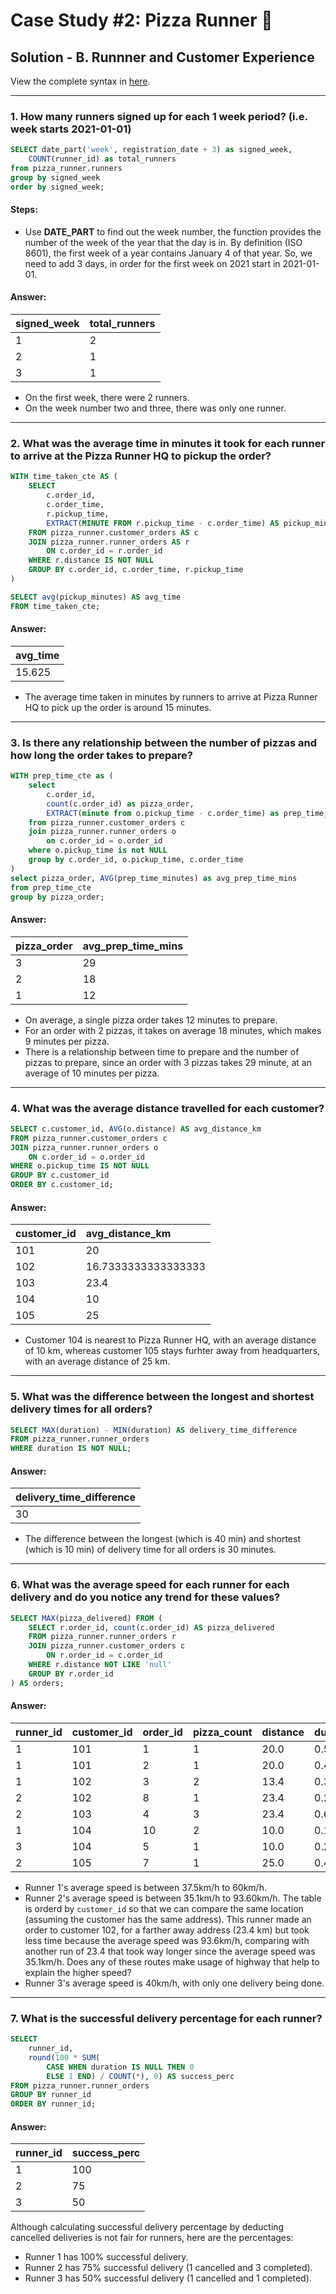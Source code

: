 # Case Study #2: Pizza Runner 🍕

## Solution - B. Runnner and Customer Experience

View the complete syntax in [here](https://github.com/abnogueira/sql-ark/blob/main/8-week-sql-challenge/case-study-2/sql-syntax/B-runner-cx.sql).

---

### 1. How many runners signed up for each 1 week period? (i.e. week starts 2021-01-01)

```sql
SELECT date_part('week', registration_date + 3) as signed_week,
	COUNT(runner_id) as total_runners
from pizza_runner.runners
group by signed_week
order by signed_week;
```

#### Steps:
- Use **DATE_PART** to find out the week number, the function provides the number of the week of the year that the day is in. By definition (ISO 8601), the first week of a year contains January 4 of that year. So, we need to add 3 days, in order for the first week on 2021 start in 2021-01-01.

#### Answer:
| signed_week | total_runners |
| :- | :- |
| 1 | 2 |
| 2 | 1 |
| 3 | 1 |

- On the first week, there were 2 runners.
- On the week number two and three, there was only one runner.

---

### 2. What was the average time in minutes it took for each runner to arrive at the Pizza Runner HQ to pickup the order?

```sql
WITH time_taken_cte AS (
	SELECT 
    	c.order_id, 
    	c.order_time, 
    	r.pickup_time,
    	EXTRACT(MINUTE FROM r.pickup_time - c.order_time) AS pickup_minutes
  	FROM pizza_runner.customer_orders AS c
  	JOIN pizza_runner.runner_orders AS r
    	ON c.order_id = r.order_id
  	WHERE r.distance IS NOT NULL
  	GROUP BY c.order_id, c.order_time, r.pickup_time
)

SELECT avg(pickup_minutes) AS avg_time
FROM time_taken_cte;
```

#### Answer:
| avg_time |
| :- |
| 15.625 |

- The average time taken in minutes by runners to arrive at Pizza Runner HQ to pick up the order is around 15 minutes.

---

### 3. Is there any relationship between the number of pizzas and how long the order takes to prepare?

```sql
WITH prep_time_cte as (
	select
		c.order_id, 
		count(c.order_id) as pizza_order,
		EXTRACT(minute from o.pickup_time - c.order_time) as prep_time_minutes
	from pizza_runner.customer_orders c
	join pizza_runner.runner_orders o
		on c.order_id = o.order_id
	where o.pickup_time is not NULL
	group by c.order_id, o.pickup_time, c.order_time
)
select pizza_order, AVG(prep_time_minutes) as avg_prep_time_mins
from prep_time_cte
group by pizza_order;
```

#### Answer:
| pizza_order | avg_prep_time_mins |
| :- | :- |
| 3 | 29 |
| 2 | 18 |
| 1 | 12 |

- On average, a single pizza order takes 12 minutes to prepare.
- For an order with 2 pizzas, it takes on average 18 minutes, which makes 9 minutes per pizza.
- There is a relationship between time to prepare and the number of pizzas to prepare, since an order with 3 pizzas takes 29 minute, at an average of 10 minutes per pizza.

---

### 4. What was the average distance travelled for each customer?

```sql
SELECT c.customer_id, AVG(o.distance) AS avg_distance_km
FROM pizza_runner.customer_orders c
JOIN pizza_runner.runner_orders o
	ON c.order_id = o.order_id
WHERE o.pickup_time IS NOT NULL
GROUP BY c.customer_id
ORDER BY c.customer_id;
```

#### Answer:
| customer_id | avg_distance_km | 
| :- | :- |
| 101 |	20 |
| 102 |	16.7333333333333333 |
| 103	| 23.4 |
| 104 | 10 |
| 105 | 25 |

- Customer 104 is nearest to Pizza Runner HQ, with an average distance of 10 km, whereas customer 105 stays furhter away from headquarters, with an average distance of 25 km.

---

### 5. What was the difference between the longest and shortest delivery times for all orders?

```sql
SELECT MAX(duration) - MIN(duration) AS delivery_time_difference
FROM pizza_runner.runner_orders
WHERE duration IS NOT NULL;
```

#### Answer:
| delivery_time_difference |
| :- |
| 30 |

- The difference between the longest (which is 40 min) and shortest (which is 10 min) of delivery time for all orders is 30 minutes.

---

### 6. What was the average speed for each runner for each delivery and do you notice any trend for these values?

```sql
SELECT MAX(pizza_delivered) FROM (
	SELECT r.order_id, count(c.order_id) AS pizza_delivered
	FROM pizza_runner.runner_orders r
	JOIN pizza_runner.customer_orders c
		ON r.order_id = c.order_id
	WHERE r.distance NOT LIKE 'null'
	GROUP BY r.order_id
) AS orders;
```

#### Answer:
| runner_id | customer_id | order_id | pizza_count | distance | duration_hours | avg_speed |
| :- | :- | :- | :- | :- | :- | :- |
| 1|	101|	1|	1|	20.0|	0.53|	37.50|
| 1|	101|	2|	1|	20.0|	0.45|	44.44|
| 1|	102|	3|	2|	13.4|	0.33|	40.20|
| 2|	102|	8|	1|	23.4|	0.25|	93.60|
| 2|	103|	4|	3|	23.4|	0.67|	35.10|
| 1|	104|	10|	2|	10.0|	0.17|	60.00|
| 3|	104|	5|	1|	10.0|	0.25|	40.00|
| 2| 	105|	7|	1|	25.0|	0.42|	60.00|

- Runner 1's average speed is between 37.5km/h to 60km/h.
- Runner 2's average speed is between 35.1km/h to 93.60km/h. The table is orderd by `customer_id` so that we can compare the same location (assuming the customer has the same address). This runner made an order to customer 102, for a farther away address (23.4 km) but took less time because the average speed was 93.6km/h, comparing with another run of 23.4 that took way longer since the average speed was 35.1km/h. Does any of these routes make usage of highway that help to explain the higher speed? 
- Runner 3's average speed is 40km/h, with only one delivery being done.

---

### 7. What is the successful delivery percentage for each runner?

```sql
SELECT
	runner_id,
	round(100 * SUM(
		CASE WHEN duration IS NULL THEN 0
		ELSE 1 END) / COUNT(*), 0) AS success_perc
FROM pizza_runner.runner_orders
GROUP BY runner_id
ORDER BY runner_id;
```

#### Answer:
| runner_id | success_perc |
| :- | :- |
| 1 | 100 |
| 2 | 75 |
| 3 | 50 |

Although calculating successful delivery percentage by deducting cancelled deliveries is not fair for runners, here are the percentages:
- Runner 1 has 100% successful delivery.
- Runner 2 has 75% successful delivery (1 cancelled and 3 completed).
- Runner 3 has 50% successful delivery (1 cancelled and 1 completed).